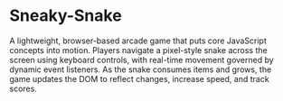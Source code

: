 # Sneaky-Snake
A lightweight, browser-based arcade game that puts core JavaScript concepts into motion. Players navigate a pixel-style snake across the screen using keyboard controls, with real-time movement governed by dynamic event listeners. As the snake consumes items and grows, the game updates the DOM to reflect changes, increase speed, and track scores.
